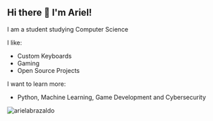 ## Hi there 👋 I'm Ariel!

I am a student studying Computer Science 

I like:
- Custom Keyboards
- Gaming
- Open Source Projects

I want to learn more:
- Python, Machine Learning, Game Development and Cybersecurity

![arielabrazaldo](https://komarev.com/ghpvc/?username=yourusername&color=blue)


